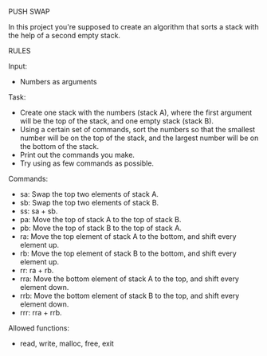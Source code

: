 PUSH SWAP

In this project you're supposed to create an algorithm that sorts a stack with the help of a second empty stack.


RULES

Input:
- Numbers as arguments

Task:
- Create one stack with the numbers (stack A), where the first argument will be the top of the stack, and one empty stack (stack B).
- Using a certain set of commands, sort the numbers so that the smallest number will be on the top of the stack, and the largest number will be on the bottom of the stack.
- Print out the commands you make.
- Try using as few commands as possible.

Commands:
- sa: Swap the top two elements of stack A.
- sb: Swap the top two elements of stack B.
- ss: sa + sb.
- pa: Move the top of stack A to the top of stack B.
- pb: Move the top of stack B to the top of stack A.
- ra: Move the top element of stack A to the bottom, and shift every element up.
- rb: Move the top element of stack B to the bottom, and shift every element up.
- rr: ra + rb.
- rra: Move the bottom element of stack A to the top, and shift every element down.
- rrb: Move the bottom element of stack B to the top, and shift every element down.
- rrr: rra + rrb.

Allowed functions:
- read, write, malloc, free, exit
